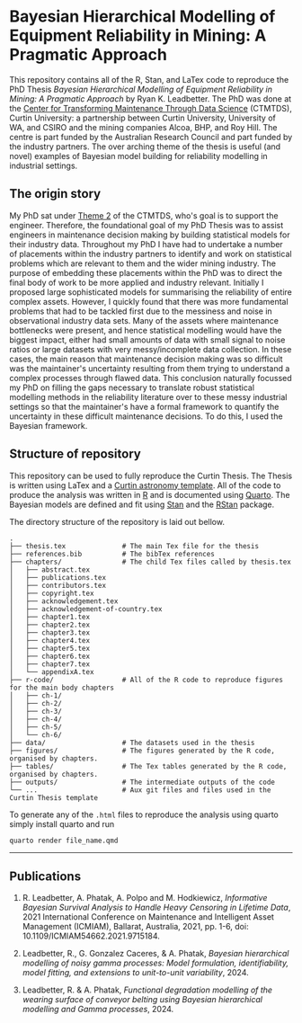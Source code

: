 # Bayesian Hierarchical Modelling of Equipment Reliability in Mining: A Pragmatic Approach

This repository contains all of the R, Stan, and LaTex code to reproduce the PhD Thesis *Bayesian Hierarchical Modelling of Equipment Reliability in Mining: A Pragmatic Approach* by Ryan K. Leadbetter. The PhD was done at the [Center for Transforming Maintenance Through Data Science](https://www.maintenance.org.au/display/PUBLIC) (CTMTDS), Curtin University: a partnership between Curtin University, University of WA, and CSIRO and the mining companies Alcoa, BHP, and Roy Hill. The centre is part funded by the Australian Research Council and part funded by the industry partners. The over arching theme of the thesis is useful (and novel) examples of Bayesian model building for reliability modelling in industrial settings.

## The origin story

My PhD sat under [Theme 2](https://www.maintenance.org.au/display/PUBLIC/Theme+2%3A+Support+the+Engineer#) of the CTMTDS, who's goal is to support the engineer. Therefore, the foundational goal of my PhD Thesis was to assist engineers in maintenance decision making by building statistical models for their industry data. Throughout my PhD I have had to undertake a number of placements within the industry partners to identify and work on statistical problems which are relevant to them and the wider mining industry. The purpose of embedding these placements within the PhD was to direct the final body of work to be more applied and industry relevant. Initially I proposed large sophisticated models for summarising the reliability of entire complex assets. However, I quickly found that there was more fundamental problems that had to be tackled first due to the messiness and noise in observational industry data sets. Many of the assets where maintenance bottlenecks were present, and hence statistical modelling would have the biggest impact, either had small amounts of data with small signal to noise ratios or large datasets with very messy/incomplete data collection. In these cases, the main reason that maintenance decision making was so difficult was the maintainer's uncertainty resulting from them trying to understand a complex processes through flawed data. This conclusion naturally focussed my PhD on filling the gaps necessary to translate robust statistical modelling methods in the reliability literature over to these messy industrial settings so that the maintainer's have a formal framework to quantify the uncertainty in these difficult maintenance decisions. To do this, I used the Bayesian framework.

## Structure of repository

This repository can be used to fully reproduce the Curtin Thesis. The Thesis is written using LaTex and a [Curtin astronomy template](https://www.overleaf.com/latex/templates/curtin-university-phd-thesis-template-for-astronomy/ggxgtpqnydcx). All of the code to produce the analysis was written in [R](https://www.r-project.org/) and is documented using [Quarto](https://quarto.org/). The Bayesian models are defined and fit using [Stan](https://mc-stan.org/) and the [RStan](https://mc-stan.org/users/interfaces/rstan) package.

The directory structure of the repository is laid out bellow.

    .
    ├── thesis.tex              # The main Tex file for the thesis
    ├── references.bib          # The bibTex references
    ├── chapters/               # The child Tex files called by thesis.tex
    │   ├── abstract.tex
    │   ├── publications.tex
    │   ├── contributors.tex
    │   ├── copyright.tex
    │   ├── acknowledgement.tex
    │   ├── acknowledgement-of-country.tex
    │   ├── chapter1.tex
    │   ├── chapter2.tex
    │   ├── chapter3.tex
    │   ├── chapter4.tex
    │   ├── chapter5.tex
    │   ├── chapter6.tex
    │   ├── chapter7.tex
    │   └── appendixA.tex
    ├── r-code/                 # All of the R code to reproduce figures for the main body chapters
    │   ├── ch-1/
    │   ├── ch-2/
    │   ├── ch-3/
    │   ├── ch-4/
    │   ├── ch-5/
    │   └── ch-6/
    ├── data/                   # The datasets used in the thesis
    ├── figures/                # The figures generated by the R code, organised by chapters.
    ├── tables/                 # The Tex tables generated by the R code, organised by chapters.
    ├── outputs/                # The intermediate outputs of the code
    └── ...                     # Aux git files and files used in the Curtin Thesis template

To generate any of the `.html` files to reproduce the analysis using quarto simply install quarto and run

    quarto render file_name.qmd

----

## Publications

1. R. Leadbetter, A. Phatak, A. Polpo and M. Hodkiewicz, *Informative Bayesian Survival Analysis to Handle Heavy Censoring in Lifetime Data*, 2021 International Conference on Maintenance and Intelligent Asset Management (ICMIAM), Ballarat, Australia, 2021, pp. 1-6, doi: 10.1109/ICMIAM54662.2021.9715184.

2. Leadbetter, R., G. Gonzalez Caceres, \& A. Phatak, *Bayesian hierarchical modelling of noisy gamma processes: Model formulation, identifiability, model fitting, and extensions to unit-to-unit variability*, 2024.

3. Leadbetter, R. \& A. Phatak, *Functional degradation modelling of the wearing surface of conveyor belting using Bayesian hierarchical modelling and Gamma processes*, 2024.
